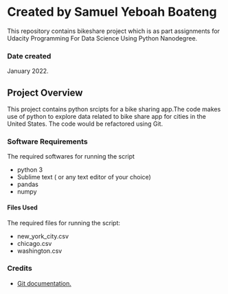 # Created by Samuel Yeboah Boateng

This repository contains bikeshare project which is as part assignments for Udacity Programming For Data Science Using Python Nanodegree.


### Date created
January 2022.

## Project Overview

This project contains python srcipts for a bike sharing app.The code makes use of python to explore data related to bike share app for  cities in the United States. The code would be refactored using Git. 


### Software Requirements

The required softwares for running the script

* python 3
* Sublime text ( or any text editor of your choice)
* pandas
* numpy


#### Files Used

The required files for running the script: 

* new_york_city.csv
* chicago.csv
* washington.csv

### Credits

* [Git documentation.](https://git-scm.com/doc)
